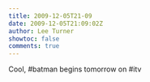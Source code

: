 ```yaml
---
title: 2009-12-05T21-09
date: 2009-12-05T21:09:02Z
author: Lee Turner
showtoc: false
comments: true
---
```


Cool, #batman begins tomorrow on #itv

